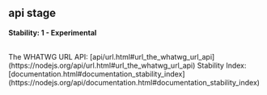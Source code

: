 ## api stage

<strong>Stability: 1 - Experimental</strong>

<br>
The WHATWG URL API: [api/url.html#url_the_whatwg_url_api](https://nodejs.org/api/url.html#url_the_whatwg_url_api)  
Stability Index: [documentation.html#documentation_stability_index](https://nodejs.org/api/documentation.html#documentation_stability_index)
